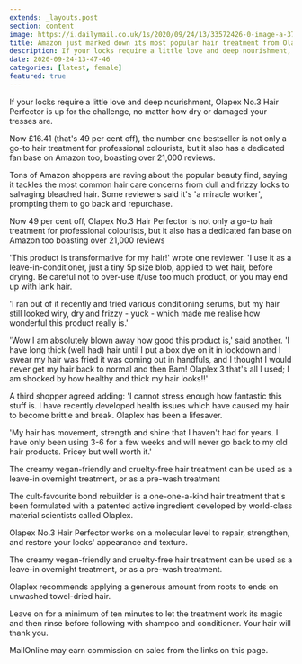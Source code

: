 ```yaml
---
extends: _layouts.post
section: content
image: https://i.dailymail.co.uk/1s/2020/09/24/13/33572426-0-image-a-37_1600950574837.jpg 
title: Amazon just marked down its most popular hair treatment from Olapex 
description: If your locks require a little love and deep nourishment, Olapex No.3 Hair Perfector is up for the challenge no matter how dry or damaged your tresses are. 
date: 2020-09-24-13-47-46 
categories: [latest, female] 
featured: true 
--- 
```

If your locks require a little love and deep nourishment, Olapex No.3 Hair Perfector is up for the challenge, no matter how dry or damaged your tresses are.

Now £16.41 (that's 49 per cent off), the number one bestseller is not only a go-to hair treatment for professional colourists, but it also has a dedicated fan base on Amazon too, boasting over 21,000 reviews.

Tons of Amazon shoppers are raving about the popular beauty find, saying it tackles the most common hair care concerns from dull and frizzy locks to salvaging bleached hair. Some reviewers said it's 'a miracle worker', prompting them to go back and repurchase.

Now 49 per cent off, Olapex No.3 Hair Perfector is not only a go-to hair treatment for professional colourists, but it also has a dedicated fan base on Amazon too boasting over 21,000 reviews

'This product is transformative for my hair!' wrote one reviewer. 'I use it as a leave-in-conditioner, just a tiny 5p size blob, applied to wet hair, before drying. Be careful not to over-use it/use too much product, or you may end up with lank hair.

'I ran out of it recently and tried various conditioning serums, but my hair still looked wiry, dry and frizzy - yuck - which made me realise how wonderful this product really is.'

'Wow I am absolutely blown away how good this product is,' said another. 'I have long thick (well had) hair until I put a box dye on it in lockdown and I swear my hair was fried it was coming out in handfuls, and I thought I would never get my hair back to normal and then Bam! Olaplex 3 that's all I used; I am shocked by how healthy and thick my hair looks!!'

A third shopper agreed adding: 'I cannot stress enough how fantastic this stuff is. I have recently developed health issues which have caused my hair to become brittle and break. Olaplex has been a lifesaver.

'My hair has movement, strength and shine that I haven't had for years. I have only been using 3-6 for a few weeks and will never go back to my old hair products. Pricey but well worth it.'

The creamy vegan-friendly and cruelty-free hair treatment can be used as a leave-in overnight treatment, or as a pre-wash treatment

The cult-favourite bond rebuilder is a one-one-a-kind hair treatment that's been formulated with a patented active ingredient developed by world-class material scientists called Olaplex.

Olapex No.3 Hair Perfector works on a molecular level to repair, strengthen, and restore your locks' appearance and texture. 

The creamy vegan-friendly and cruelty-free hair treatment can be used as a leave-in overnight treatment, or as a pre-wash treatment.

Olaplex recommends applying a generous amount from roots to ends on unwashed towel-dried hair.

Leave on for a minimum of ten minutes to let the treatment work its magic and then rinse before following with shampoo and conditioner. Your hair will thank you.

MailOnline may earn commission on sales from the links on this page. 

